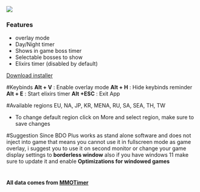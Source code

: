![](https://i.imgur.com/GU4uyyX.png)
### Features

- overlay mode
- Day/Night timer
- Shows in game boss timer
- Selectable bosses to show
- Elixirs timer (disabled by default)

[Download installer](https://github.com/Dralder/BDO-Plus/releases)

#Keybinds
**Alt + V** : Enable overlay mode
**Alt + H** : Hide keybinds reminder
**Alt + E** : Start elixirs timer
**Alt +ESC** : Exit App

#Available regions
EU, NA, JP, KR, MENA, RU, SA, SEA, TH, TW
- To change default region click on More and select region, make sure to save changes

#Suggestion
Since BDO Plus works as stand alone software and does not inject into game that means you cannot use it in fullscreen mode as game overlay,  i suggest you to use it on second monitor or change your game display settings to **borderless window**
also if you have windows 11 make sure to update it and enable **Optimizations for windowed games**

# 
**All data comes from [MMOTimer](https://mmotimer.com/bdo/)**
